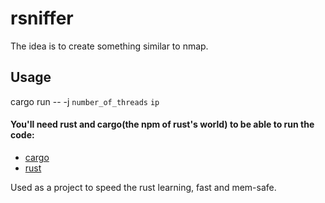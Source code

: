 # rsniffer

The idea is to create something similar to nmap.

## Usage

cargo run -- -j `number_of_threads` `ip`


#### You'll need rust and cargo(the npm of rust's world) to be able to run the code:
* [cargo](https://doc.rust-lang.org/book/ch01-03-hello-cargo.html)
* [rust](https://www.rust-lang.org/)


Used as a project to speed the rust learning, fast and mem-safe.
